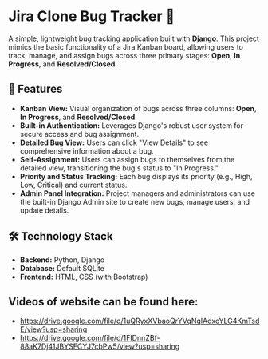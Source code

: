 # Jira Clone Bug Tracker 🐞

A simple, lightweight bug tracking application built with **Django**. This project mimics the basic functionality of a Jira Kanban board, allowing users to track, manage, and assign bugs across three primary stages: **Open**, **In Progress**, and **Resolved/Closed**.

## 🚀 Features

* **Kanban View:** Visual organization of bugs across three columns: **Open**, **In Progress**, and **Resolved/Closed**.
* **Built-in Authentication:** Leverages Django's robust user system for secure access and bug assignment.
* **Detailed Bug View:** Users can click "View Details" to see comprehensive information about a bug.
* **Self-Assignment:** Users can assign bugs to themselves from the detailed view, transitioning the bug's status to "In Progress."
* **Priority and Status Tracking:** Each bug displays its priority (e.g., High, Low, Critical) and current status.
* **Admin Panel Integration:** Project managers and administrators can use the built-in Django Admin site to create new bugs, manage users, and update details.

## 🛠️ Technology Stack

* **Backend:** Python, Django
* **Database:** Default SQLite 
* **Frontend:** HTML, CSS (with Bootstrap)

## Videos of website can be found here:

* https://drive.google.com/file/d/1uQRyxXVbaoQrYVqNqIAdxoYLG4KmTsdE/view?usp=sharing
* https://drive.google.com/file/d/1FIDnnZBf-88aK7Dj41JBYSFCYJ7cbPw5/view?usp=sharing
